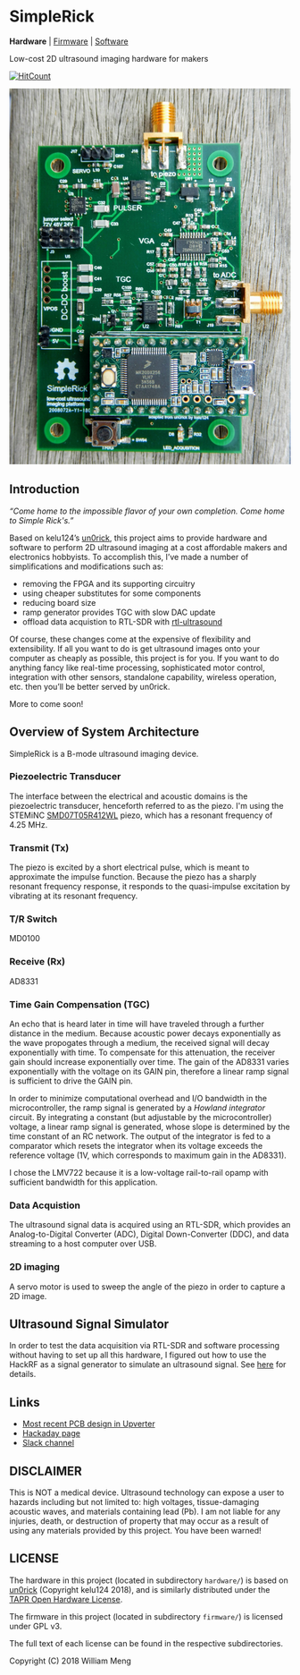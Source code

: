# SimpleRick
**Hardware** | [Firmware](https://github.com/wlmeng11/SimpleRick_firmware) | [Software](https://github.com/wlmeng11/rtl-ultrasound)

Low-cost 2D ultrasound imaging hardware for makers

[![HitCount](http://hits.dwyl.io/wlmeng11/SimpleRick.svg)](http://hits.dwyl.io/wlmeng11/SimpleRick)


![v1.1 assembly](hardware/v1.1/DSCN7850.JPG)

## Introduction
_“Come home to the impossible flavor of your own completion. Come home to Simple Rick's.”_

Based on kelu124’s [un0rick](http://un0rick.cc/), this project aims to provide hardware and software to perform 2D ultrasound imaging
at a cost affordable makers and electronics hobbyists.
To accomplish this, I’ve made a number of simplifications and modifications such as:

* removing the FPGA and its supporting circuitry
* using cheaper substitutes for some components
* reducing board size
* ramp generator provides TGC with slow DAC update
* offload data acquistion to RTL-SDR with [rtl-ultrasound](https://github.com/wlmeng11/rtl-ultrasound)

Of course, these changes come at the expensive of flexibility and extensibility.
If all you want to do is get ultrasound images onto your computer as cheaply as possible, this project is for you.
If you want to do anything fancy like real-time processing, sophisticated motor control, integration with other sensors,
standalone capability, wireless operation, etc. then you’ll be better served by un0rick.

More to come soon!

## Overview of System Architecture
SimpleRick is a B-mode ultrasound imaging device.

### Piezoelectric Transducer
The interface between the electrical and acoustic domains is the piezoelectric transducer, henceforth referred to as the piezo.
I'm using the STEMiNC [SMD07T05R412WL](https://www.steminc.com/PZT/en/disc-7x05mm-r-wire-leads-4-mhz) piezo,
which has a resonant frequency of 4.25 MHz.

### Transmit (Tx)
The piezo is excited by a short electrical pulse, which is meant to approximate the impulse function.
Because the piezo has a sharply resonant frequency response, it responds to the quasi-impulse excitation by vibrating at its resonant frequency.

### T/R Switch
MD0100

### Receive (Rx)
AD8331

### Time Gain Compensation (TGC)
An echo that is heard later in time will have traveled through a further distance in the medium.
Because acoustic power decays exponentially as the wave propogates through a medium, 
the received signal will decay exponentially with time. 
To compensate for this attenuation, the receiver gain should increase exponentially over time.
The gain of the AD8331 varies exponentially with the voltage on its GAIN pin,
therefore a linear ramp signal is sufficient to drive the GAIN pin.

In order to minimize computational overhead and I/O bandwidth in the microcontroller,
the ramp signal is generated by a *Howland integrator* circuit.
By integrating a constant (but adjustable by the microcontroller) voltage, a linear ramp signal is generated,
whose slope is determined by the time constant of an RC network.
The output of the integrator is fed to a comparator which resets the integrator when its voltage exceeds the reference voltage (1V, which corresponds to maximum gain in the AD8331).

I chose the LMV722 because it is a low-voltage rail-to-rail opamp with sufficient bandwidth for this application.

### Data Acquistion
The ultrasound signal data is acquired using an RTL-SDR, which provides an Analog-to-Digital Converter (ADC), Digital Down-Converter (DDC), and data streaming to a host computer over USB.

### 2D imaging
A servo motor is used to sweep the angle of the piezo in order to capture a 2D image.

## Ultrasound Signal Simulator
In order to test the data acquisition via RTL-SDR and software processing without having to set up all this hardware,
I figured out how to use the HackRF as a signal generator to simulate an ultrasound signal.
See [here](experiments/20180807/hackrf_ultrasound_simulator.ipynb) for details.


## Links
* [Most recent PCB design in Upverter](https://upverter.com/wlmeng11/a188e8df0fe636d4/SimpleRick/)
* [Hackaday page](https://hackaday.io/project/160196-simplerick)
* [Slack channel](https://usdevkit.slack.com/messages/simplerick/)

## DISCLAIMER
This is NOT a medical device. Ultrasound technology can expose a user to hazards including but not limited to: high voltages, tissue-damaging acoustic waves, and materials containing lead (Pb). I am not liable for any injuries, death, or destruction of property that may occur as a result of using any materials provided by this project. You have been warned!

## LICENSE
The hardware in this project (located in subdirectory `hardware/`) is based on [un0rick](http://un0rick.cc/) (Copyright kelu124 2018),
and is similarly distributed under the [TAPR Open Hardware License](https://www.tapr.org/ohl.html).

The firmware in this project (located in subdirectory `firmware/`) is licensed under GPL v3.

The full text of each license can be found in the respective subdirectories.

Copyright (C) 2018 William Meng
